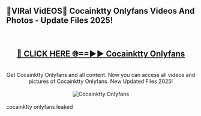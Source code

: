 <h2>🔴VIRal VidEOS🔴 Cocainktty Onlyfans Videos And Photos - Update Files 2025!</h2>
<br>
<div align="center">
<h2><a href="https://virallinks.top/odZfE0" rel="nofollow">🔴 CLICK HERE 🌐==►► Cocainktty Onlyfans</a></h2>
<br>
Get Cocainktty Onlyfans and all content. Now you can access all videos and pictures of Cocainktty Onlyfans. New Updated Files 2025!
<br>
<br>
<a href="https://virallinks.top/odZfE0" rel="nofollow" data-target="animated-image.originalLink"><img src="https://i.imgur.com/dJHk4Zq.gif)" alt="Cocainktty Onlyfans" style="max-width: 100%; display: inline-block;" data-target="animated-image.originalImage"></a>
</div>
<br>
cocainktty onlyfans leaked